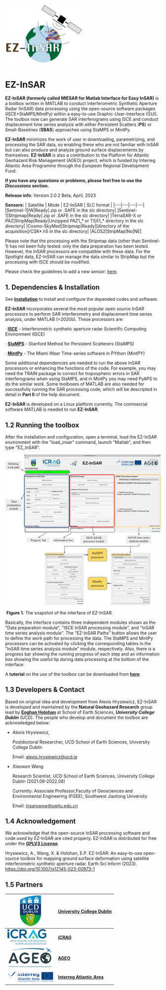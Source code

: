 <img src="https://github.com/alexisInSAR/EZ-InSAR/blob/Version_2_0_2_Beta/EZINSAR_BIN/private/EZ_InSAR_logo.gif" alt="Logo EZ-InSAR" width="250"> 

# EZ-InSAR 

**EZ-InSAR (formerly called MIESAR for Matlab Interface for Easy InSAR)** is a toolbox written in MATLAB to conduct Interferometric Synthetic Aperture Radar (InSAR) data processing using the open-source software packages (ISCE+StaMPS/MintPy) within a easy-to-use Graphic-User-Interface (GUI). The toolbox now can generate SAR interferograms using ISCE and conduct displacement time series analysis with either Persistent Scatters (**PS**) or Small-Baselines (**SBAS**) approaches using StaMPS or MintPy. 

**EZ-InSAR** minimizes the work of user in downloading, parametrizing, and processing the SAR data, so enabling these who are not familiar with InSAR but can also produce and analyze ground surface displacements by themselves. **EZ-InSAR** is also a contribution to the Platform for Atlantic Geohazard Risk Management (AGEO) project, which is funded by Interreg Atlantic Area Programme through the *European* Regional Development Fund.

**If you have any questions or problems, please feel free to use the *Discussions* section.**

**Release info**: Version 2.0.2 Beta, April, 2023

**Sensors:**
| Satellite | Mode | EZ-InSAR | SLC format |
|---|---|---|---|
|Sentinel-1|IW|Ready|.zip or .SAFE in the slc directory|
|Sentinel-1|Stripmap|Ready|.zip or .SAFE in the slc directory|
|TerraSAR-X or PAZ|StripMap|Ready|Unzipped PAZ1_* or TSX1_* directory in the slc directory|
|Cosmo-SkyMed|Stripmap|Ready|[directory of the acquisition]/CSK*.h5 in the slc directory|
|ALOS2|StripMap|No|NE|

Please note that the processing with the Stripmap data (other than Sentinel-1) has not been fully tested: only the data preparation has been tested. However, the InSAR processors are compatible with these data. For the Spotlight data, EZ-InSAR can manage the data similar to StripMap but the processing with ISCE should be modified. 

Please check the guidelines to add a new sensor: [here](https://github.com/alexisInSAR/EZ-InSAR/blob/Version_2_0_2_Beta/EZINSAR_BIN/docs/guide_new_sensors.md). 

## 1. Dependencies & Installation 

See [**Installation**](./EZINSAR_BIN/docs/EZ-InSAR_tutorial-Part-II.md) to install and configure the depended codes and software. 

**EZ-InSAR** incorporates several the most popular open source InSAR processors to perform SAR interferometry and displacement time series analysis, under MATLAB (>2020b). These processors are: 

·         **[ISCE](https://github.com/isce-framework/isce2)** - Interferometric synthetic aperture radar Scientific Computing Environment (ISCE)

·         **[StaMPS](https://homepages.see.leeds.ac.uk/~earahoo/stamps/)** - Stanford Method for Persistent Scatterers (StaMPS)

·         **[MintPy](https://github.com/insarlab/MintPy)** - The Miami INsar Time-series software in PYthon (MintPY)

Some additional dependencies are needed to run the above InSAR processors or enhancing the functions of the code. For example, you may need the TRAIN package to correct for tropospheric errors in SAR interferograms when using StaMPS, and in MintPy you may need PyAPS to do the similar work. Some toolboxes of MATLAB are also needed for successfully running the SAR processing code, which will be descripted in detail in **Part II** of the help document. 

**EZ-InSAR** is developed on a Linux platform currently. The commercial software MATLAB is needed to run **EZ-InSAR**. 

## 1.2 Running the toolbox 

After the installation and configuration, open a terminal, load the EZ-InSAR environment with the "load_insar" command, launch "Matlab", and then type "EZ_InSAR". 

![EZ-InSAR Interface](./EZINSAR_BIN/docs/EZINSAR_interface.jpg)

​																						   **Figure 1.** The snapshot of the interface of EZ-InSAR.

Basically, the interface contains three independent modules shown as the "Data preparation module", "ISCE InSAR processing module", and "InSAR time series analysis module". The “EZ-InSAR Paths” button allows the user to define the work path for processing the data. The StaMPS and MintPy processors can be activated by clicking the corresponding tables in the "InSAR time series analysis module" module, respectively. Also, there is a progress bar showing the running progress of each step and an information box showing the useful tip during data processing at the bottom of the interface. 

A **tutorial** on the use of the toolbox can be downloaded from [**here**](./EZINSAR_BIN/docs/EZ_InSAR_manual_v2_0_2_beta.pdf).

## 1.3 Developers & Contact

Based on original idea and development from Alexis Hrysiewicz, EZ-InSAR is developed and maintained by the **Natural Geohazard Research** group lead by **[Eoghan Holohan](https://people.ucd.ie/eoghan.holohan)** at School of Earth Sciences, ***University College Dublin*** (UCD). The people who develop and document the toolbox are acknowledged below: 

- *Alexis Hrysiewicz,* 
  
  Postdoctoral Researcher, UCD School of Earth Sciences, University College Dublin
  
  Email: alexis.hrysiewicz@ucd.ie 

- *Xiaowen Wang*

  Research Scientist, UCD School of Earth Sciences, University College Dublin (2021.09-2022.08)
  
  Currently: Associate Professor,Faculty of Geosciences and Environmental Engineering (FGEE), Southwest Jiaotong University
  
  Email: insarswxw@swjtu.edu.cn
  
## 1.4  Acknowledgement

We acknowledge that the open-source InSAR processing software and code used by EZ-InSAR are cited properly. EZ-InSAR is distributed for free under the [**GPLV3 License**](https://www.gnu.org/licenses/gpl-3.0.html).

Hrysiewicz, A., Wang, X. & Holohan, E.P. EZ-InSAR: An easy-to-use open-source toolbox for mapping ground surface deformation using satellite interferometric synthetic aperture radar. Earth Sci Inform (2023). https://doi.org/10.1007/s12145-023-00973-1

## 1.5 Partners
|<img src="https://github.com/alexisInSAR/EZ-InSAR/blob/Version_2_0_2_Beta/EZINSAR_BIN/private/UCDlogo.png" alt="UCD" height="100pix"> |[**University College Dublin**](https://www.ucd.ie/)|
|---|---|
|<img src="https://github.com/alexisInSAR/EZ-InSAR/blob/Version_2_0_2_Beta/EZINSAR_BIN/private/icrag-logo.png" alt="iCRAG" height="50pix">|[**iCRAG**](https://www.icrag-centre.org/)|
|<img src="https://github.com/alexisInSAR/EZ-InSAR/blob/Version_2_0_2_Beta/EZINSAR_BIN/private/AGEO-transparent.png" alt="AGEO" width="150pix">|[**AGEO**](https://ageoatlantic.eu/)|
|<img src="https://github.com/alexisInSAR/EZ-InSAR/blob/Version_2_0_2_Beta/EZINSAR_BIN/private/atlanticarealogo.png" alt="Interreg Atlantic Area" width="150pix">|[**Interreg Atlantic Area**](https://www.atlanticarea.eu/)|
